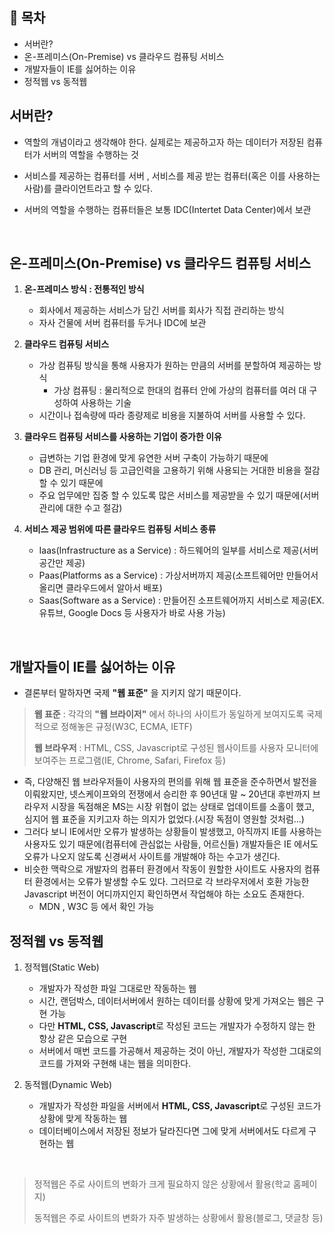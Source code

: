 ## :pushpin: **목차**
- 서버란?
- 온-프레미스(On-Premise) vs 클라우드 컴퓨팅 서비스
- 개발자들이 IE를 싫어하는 이유 
- 정적웹 vs 동적웹

## 서버란? 

- 역할의 개념이라고 생각해야 한다. 실제로는 제공하고자 하는 데이터가 저장된 컴퓨터가 서버의 역할을 수행하는 것

- 서비스를 제공하는 컴퓨터를 서버 , 서비스를 제공 받는 컴퓨터(혹은 이를 사용하는 사람)를 클라이언트라고 할 수 있다.

- 서버의 역할을 수행하는 컴퓨터들은 보통 IDC(Intertet Data Center)에서 보관

</br>

## 온-프레미스(On-Premise) vs 클라우드 컴퓨팅 서비스 

1. **온-프레미스 방식 : 전통적인 방식**

   - 회사에서 제공하는 서비스가 담긴 서버를 회사가 직접 관리하는 방식
   - 자사 건물에 서버 컴퓨터를 두거나 IDC에 보관 

2. **클라우드 컴퓨팅 서비스**

   - 가상 컴퓨팅 방식을 통해 사용자가 원하는 만큼의 서버를 분할하여 제공하는 방식
     - 가상 컴퓨팅 : 물리적으로 한대의 컴퓨터 안에 가상의 컴퓨터를 여러 대 구성하여 사용하는 기술
   - 시간이나 접속량에 따라 종량제로 비용을 지불하여 서버를 사용할 수 있다.

3. **클라우드 컴퓨팅 서비스를 사용하는 기업이 증가한 이유**
   - 급변하는 기업 환경에 맞게 유연한 서버 구축이 가능하기 때문에
   - DB 관리, 머신러닝 등 고급인력을 고용하기 위해 사용되는 거대한 비용을 절감할 수 있기 때문에
   - 주요 업무에만 집중 할 수 있도록 많은 서비스를 제공받을 수 있기 때문에(서버 관리에 대한 수고 절감)

4. **서비스 제공 범위에 따른 클라우드 컴퓨팅 서비스 종류**
   - Iaas(Infrastructure as a Service) : 하드웨어의 일부를 서비스로 제공(서버공간만 제공)
   - Paas(Platforms as a Service) : 가상서버까지 제공(소프트웨어만 만들어서 올리면 클라우드에서 알아서 배포)
   - Saas(Software as a Service) : 만들어진 소프트웨어까지 서비스로 제공(EX. 유튜브, Google Docs 등 사용자가 바로 사용 가능)

</br>

## **개발자들이 IE를 싫어하는 이유**
- 결론부터 말하자면 국제 **"웹 표준"** 을 지키지 않기 때문이다. 

> **웹 표준** : 각각의 **"웹 브라이저"** 에서 하나의 사이트가 동일하게 보여지도록 국제적으로 정해놓은 규정(W3C, ECMA, IETF)
>
> **웹 브라우저** : HTML, CSS, Javascript로 구성된 웹사이트를 사용자 모니터에 보여주는 프로그램(IE, Chrome, Safari, Firefox 등)

- 즉, 다양해진 웹 브라우저들이 사용자의 편의를 위해 웹 표준을 준수하면서 발전을 이뤄왔지만, 넷스케이프와의 전쟁에서 승리한 후 90년대 말 ~ 20년대 후반까지 브라우저 시장을 독점해온 MS는 시장 위협이 없는 상태로 업데이트를 소홀이 했고, 심지어 웹 표준을 지키고자 하는 의지가 없었다.(시장 독점이 영원할 것처럼...)
- 그러다 보니 IE에서만 오류가 발생하는 상황들이 발생했고, 아직까지 IE를 사용하는 사용자도 있기 때문에(컴퓨터에 관심없는 사람들, 어르신들) 개발자들은 IE 에서도 오류가 나오지 않도록 신경써서 사이트를 개발해야 하는 수고가 생긴다.
- 비슷한 맥락으로 개발자의 컴퓨터 환경에서 작동이 원할한 사이트도 사용자의 컴퓨터 환경에서는 오류가 발생할 수도 있다. 그러므로 각 브라우저에서 호환 가능한 Javascript 버전이 어디까지인지 확인하면서 작업해야 하는 소요도 존재한다.
   - MDN , W3C 등 에서 확인 가능

## **정적웹 vs 동적웹**
   1. 정적웹(Static Web) 
      - 개발자가 작성한 파일 그대로만 작동하는 웹
      - 시간, 랜덤박스, 데이터서버에서 원하는 데이터를 상황에 맞게 가져오는 웹은 구현 가능
      - 다만 **HTML, CSS, Javascript**로 작성된 코드는 개발자가 수정하지 않는 한 항상 같은 모습으로 구현
      - 서버에서 매번 코드를 가공해서 제공하는 것이 아닌, 개발자가 작성한 그대로의 코드를 가져와 구현해 내는 웹을 의미한다. 

   2. 동적웹(Dynamic Web)
      - 개발자가 작성한 파일을 서버에서 **HTML, CSS, Javascript**로 구성된 코드가 상황에 맞게 작동하는 웹
      - 데이터베이스에서 저장된 정보가 달라진다면 그에 맞게 서버에서도 다르게 구현하는 웹
      
</br>

   > 정적웹은 주로 사이트의 변화가 크게 필요하지 않은 상황에서 활용(학교 홈페이지)
   >
   > 동적웹은 주로 사이트의 변화가 자주 발생하는 상황에서 활용(블로그, 댓글창 등)